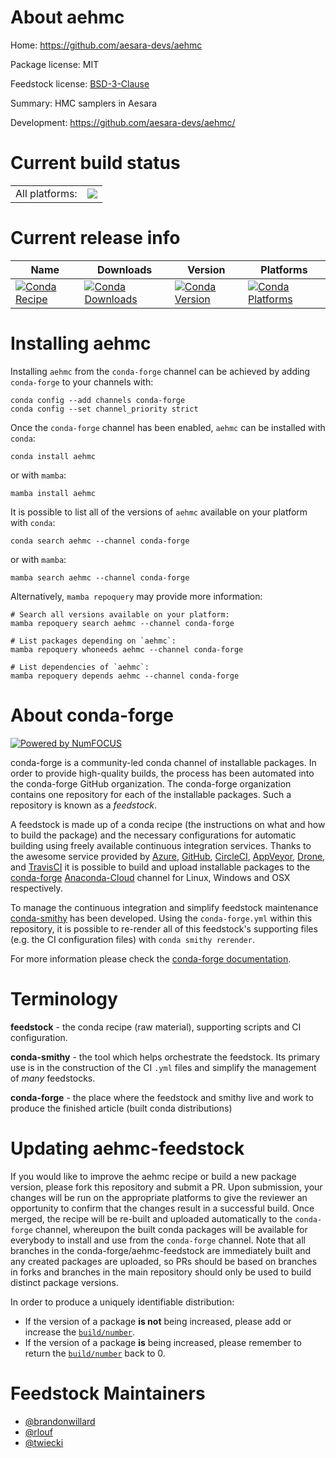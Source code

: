 About aehmc
===========

Home: https://github.com/aesara-devs/aehmc

Package license: MIT

Feedstock license: [BSD-3-Clause](https://github.com/conda-forge/aehmc-feedstock/blob/main/LICENSE.txt)

Summary: HMC samplers in Aesara

Development: https://github.com/aesara-devs/aehmc/

Current build status
====================


<table><tr><td>All platforms:</td>
    <td>
      <a href="https://dev.azure.com/conda-forge/feedstock-builds/_build/latest?definitionId=13998&branchName=main">
        <img src="https://dev.azure.com/conda-forge/feedstock-builds/_apis/build/status/aehmc-feedstock?branchName=main">
      </a>
    </td>
  </tr>
</table>

Current release info
====================

| Name | Downloads | Version | Platforms |
| --- | --- | --- | --- |
| [![Conda Recipe](https://img.shields.io/badge/recipe-aehmc-green.svg)](https://anaconda.org/conda-forge/aehmc) | [![Conda Downloads](https://img.shields.io/conda/dn/conda-forge/aehmc.svg)](https://anaconda.org/conda-forge/aehmc) | [![Conda Version](https://img.shields.io/conda/vn/conda-forge/aehmc.svg)](https://anaconda.org/conda-forge/aehmc) | [![Conda Platforms](https://img.shields.io/conda/pn/conda-forge/aehmc.svg)](https://anaconda.org/conda-forge/aehmc) |

Installing aehmc
================

Installing `aehmc` from the `conda-forge` channel can be achieved by adding `conda-forge` to your channels with:

```
conda config --add channels conda-forge
conda config --set channel_priority strict
```

Once the `conda-forge` channel has been enabled, `aehmc` can be installed with `conda`:

```
conda install aehmc
```

or with `mamba`:

```
mamba install aehmc
```

It is possible to list all of the versions of `aehmc` available on your platform with `conda`:

```
conda search aehmc --channel conda-forge
```

or with `mamba`:

```
mamba search aehmc --channel conda-forge
```

Alternatively, `mamba repoquery` may provide more information:

```
# Search all versions available on your platform:
mamba repoquery search aehmc --channel conda-forge

# List packages depending on `aehmc`:
mamba repoquery whoneeds aehmc --channel conda-forge

# List dependencies of `aehmc`:
mamba repoquery depends aehmc --channel conda-forge
```


About conda-forge
=================

[![Powered by
NumFOCUS](https://img.shields.io/badge/powered%20by-NumFOCUS-orange.svg?style=flat&colorA=E1523D&colorB=007D8A)](https://numfocus.org)

conda-forge is a community-led conda channel of installable packages.
In order to provide high-quality builds, the process has been automated into the
conda-forge GitHub organization. The conda-forge organization contains one repository
for each of the installable packages. Such a repository is known as a *feedstock*.

A feedstock is made up of a conda recipe (the instructions on what and how to build
the package) and the necessary configurations for automatic building using freely
available continuous integration services. Thanks to the awesome service provided by
[Azure](https://azure.microsoft.com/en-us/services/devops/), [GitHub](https://github.com/),
[CircleCI](https://circleci.com/), [AppVeyor](https://www.appveyor.com/),
[Drone](https://cloud.drone.io/welcome), and [TravisCI](https://travis-ci.com/)
it is possible to build and upload installable packages to the
[conda-forge](https://anaconda.org/conda-forge) [Anaconda-Cloud](https://anaconda.org/)
channel for Linux, Windows and OSX respectively.

To manage the continuous integration and simplify feedstock maintenance
[conda-smithy](https://github.com/conda-forge/conda-smithy) has been developed.
Using the ``conda-forge.yml`` within this repository, it is possible to re-render all of
this feedstock's supporting files (e.g. the CI configuration files) with ``conda smithy rerender``.

For more information please check the [conda-forge documentation](https://conda-forge.org/docs/).

Terminology
===========

**feedstock** - the conda recipe (raw material), supporting scripts and CI configuration.

**conda-smithy** - the tool which helps orchestrate the feedstock.
                   Its primary use is in the construction of the CI ``.yml`` files
                   and simplify the management of *many* feedstocks.

**conda-forge** - the place where the feedstock and smithy live and work to
                  produce the finished article (built conda distributions)


Updating aehmc-feedstock
========================

If you would like to improve the aehmc recipe or build a new
package version, please fork this repository and submit a PR. Upon submission,
your changes will be run on the appropriate platforms to give the reviewer an
opportunity to confirm that the changes result in a successful build. Once
merged, the recipe will be re-built and uploaded automatically to the
`conda-forge` channel, whereupon the built conda packages will be available for
everybody to install and use from the `conda-forge` channel.
Note that all branches in the conda-forge/aehmc-feedstock are
immediately built and any created packages are uploaded, so PRs should be based
on branches in forks and branches in the main repository should only be used to
build distinct package versions.

In order to produce a uniquely identifiable distribution:
 * If the version of a package **is not** being increased, please add or increase
   the [``build/number``](https://docs.conda.io/projects/conda-build/en/latest/resources/define-metadata.html#build-number-and-string).
 * If the version of a package **is** being increased, please remember to return
   the [``build/number``](https://docs.conda.io/projects/conda-build/en/latest/resources/define-metadata.html#build-number-and-string)
   back to 0.

Feedstock Maintainers
=====================

* [@brandonwillard](https://github.com/brandonwillard/)
* [@rlouf](https://github.com/rlouf/)
* [@twiecki](https://github.com/twiecki/)


<!-- dummy commit to enable rerendering -->

